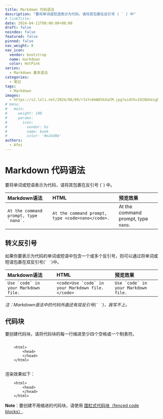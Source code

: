 ```yaml
---
title: Markdown 代码语法
description: "要将单词或短语表示为代码，请将其包裹在反引号 ( ` ) 中"
# linkTitle:
date: 2024-04-11T08:00:00+08:00
draft: false
noindex: false
featured: false
pinned: false
nav_weight: 8
nav_icon:
  vendor: bootstrap
  name: markdown
  color: HotPink
series:
  - Markdown 基本语法
categories:
  - 笔记
tags:
  - Markdown
images:
  - https://s2.loli.net/2024/06/09/r3sYx6mWdSkXaCM.jpg?width=1920&height=1440
# menu:
#   main:
#     weight: 100
#     params:
#       icon:
#         vendor: bs
#         name: book
#         color: '#e24d0e'
authors:
  - Afei
---
```


# Markdown 代码语法

要将单词或短语表示为代码，请将其包裹在反引号 (`` ` ``) 中。

| Markdown语法                            | HTML                                             | 预览效果                            |
| :-------------------------------------- | :----------------------------------------------- | :---------------------------------- |
| ``At the command prompt, type `nano`.`` | `At the command prompt, type <code>nano</code>.` | At the command prompt, type `nano`. |

## 转义反引号

如果你要表示为代码的单词或短语中包含一个或多个反引号，则可以通过将单词或短语包裹在双反引号(`` ` ` ``)中。

| Markdown语法                          | HTML                                               | 预览效果                              |
| :------------------------------------ | :------------------------------------------------- | :------------------------------------ |
| ``Use `code` in your Markdown file.`` | ``<code>Use `code` in your Markdown file.</code>`` | ``Use `code` in your Markdown file.`` |

*注：Markdown语法中的代码外面还有双反引号(`` ` ` ``)，我写不上。*

## 代码块

要创建代码块，请将代码块的每一行缩进至少四个空格或一个制表符。
```

    <html>
        <head>
        </head>
    </html>


```
渲染效果如下：



		<html>
			<head>
			</head>
		</html>

**Note**：要创建不用缩进的代码块，请使用 [围栏式代码块（fenced code blocks）]().

